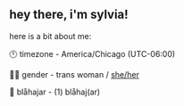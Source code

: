 ## hey there, i'm sylvia!

here is a bit about me:

🕛 timezone - America/Chicago (UTC-06:00)

🏳️‍⚧️ gender - trans woman / [she/her](https://en.pronouns.page/@sylvxa)

🦈 blåhajar - (1) blåhaj(ar)
